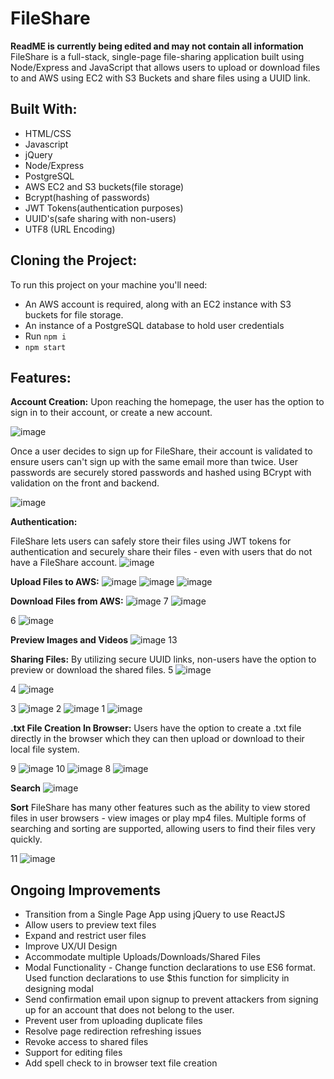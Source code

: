 # FileShare
**ReadME is currently being edited and may not contain all information**
FileShare is a full-stack, single-page file-sharing application built using Node/Express and JavaScript that allows users to upload or download files to and AWS using EC2 with S3 Buckets and share files using a UUID link. 


## Built With: 
* HTML/CSS
* Javascript 
* jQuery
* Node/Express
* PostgreSQL 
* AWS EC2 and S3 buckets(file storage)
* Bcrypt(hashing of passwords)
* JWT Tokens(authentication purposes)
* UUID's(safe sharing with non-users)
* UTF8 (URL Encoding)

## Cloning the Project: 
To run this project on your machine you'll need: 
  * An AWS account is required, along with an EC2 instance with S3 buckets for file storage.
  * An instance of a PostgreSQL database to hold user credentials
  * Run ``npm i``
  * ``npm start``


## Features: 

**Account Creation:** 
Upon reaching the homepage, the user has the option to sign in to their account, or create a new account. 

![image](https://user-images.githubusercontent.com/38674075/48247812-8ed37100-e3a9-11e8-8a04-6832ac2ca394.png)

Once a user decides to sign up for FileShare, their account is validated to ensure users can't sign up with the same email more than twice. User passwords are securely stored passwords and hashed using BCrypt with validation on the front and backend.

![image](https://user-images.githubusercontent.com/38674075/48247807-88dd9000-e3a9-11e8-9f9b-917fad0e17ab.png)

**Authentication:** 

FileShare lets users can safely store their files using JWT tokens for authentication and securely share their files - 
even with users that do not have a FileShare account.
![image](https://user-images.githubusercontent.com/38674075/48247810-8b3fea00-e3a9-11e8-9061-a91d1aeae417.png)

**Upload Files to AWS:**
![image](https://user-images.githubusercontent.com/38674075/48247803-854a0900-e3a9-11e8-984f-4dff4b5ddaea.png)
![image](https://user-images.githubusercontent.com/38674075/48247801-82e7af00-e3a9-11e8-9765-a9de05c8c54e.png)
![image](https://user-images.githubusercontent.com/38674075/48247795-7fecbe80-e3a9-11e8-9d3a-8329463cb0fa.png)



**Download Files from AWS:**
![image](https://user-images.githubusercontent.com/38674075/48247789-7bc0a100-e3a9-11e8-8ab2-e71d083ee8bf.png)
7
![image](https://user-images.githubusercontent.com/38674075/48247762-63508680-e3a9-11e8-9246-4663e84a00aa.png)

6
![image](https://user-images.githubusercontent.com/38674075/48247756-60559600-e3a9-11e8-8d01-ad90dc56a12e.png)

**Preview Images and Videos**
![image](https://user-images.githubusercontent.com/38674075/48247785-76635680-e3a9-11e8-993f-7ef6ecc87fe7.png)
13


**Sharing Files:** By utilizing secure UUID links, non-users have the option to preview or download the shared files.
5
![image](https://user-images.githubusercontent.com/38674075/48247754-5d5aa580-e3a9-11e8-947d-3a939aca4fad.png)

4
![image](https://user-images.githubusercontent.com/38674075/48247751-59c71e80-e3a9-11e8-9a8c-6b0435f83847.png)

3
![image](https://user-images.githubusercontent.com/38674075/48247748-5764c480-e3a9-11e8-88d5-86a25d0cf281.png)
2
![image](https://user-images.githubusercontent.com/38674075/48247727-45832180-e3a9-11e8-87e3-a161251be783.png)
1
![image](https://user-images.githubusercontent.com/38674075/48247719-3bf9b980-e3a9-11e8-9ea8-f4129ba8b67d.png)


**.txt File Creation In Browser:** Users have the option to create a .txt file directly in the browser which they can then upload or download to their local 
file system.

9
![image](https://user-images.githubusercontent.com/38674075/48247774-6d728500-e3a9-11e8-8f98-6b9551426443.png)
10
![image](https://user-images.githubusercontent.com/38674075/48247778-706d7580-e3a9-11e8-9543-bff5a01af8f8.png)
8
![image](https://user-images.githubusercontent.com/38674075/48247770-69defe00-e3a9-11e8-9aac-44269717bb93.png)

**Search**
![image](https://user-images.githubusercontent.com/38674075/48247788-795e4700-e3a9-11e8-9c12-d652c14a14d8.png)

**Sort**
FileShare has many other features such as the ability to view stored files in user browsers - view images or play mp4 files. 
Multiple forms of searching and sorting are supported, allowing users to find their files very quickly.

11
![image](https://user-images.githubusercontent.com/38674075/48247782-73686600-e3a9-11e8-844f-9b23c25ffdad.png)
  

## Ongoing Improvements
- Transition from a Single Page App using jQuery to use ReactJS
- Allow users to preview text files
- Expand and restrict user files
- Improve UX/UI Design
- Accommodate multiple Uploads/Downloads/Shared Files
- Modal Functionality - Change function declarations to use ES6 format. Used function declarations to use $this function for simplicity in designing modal
- Send confirmation email upon signup to prevent attackers from signing up for an account that does not belong to the user.
- Prevent user from uploading duplicate files
- Resolve page redirection refreshing issues
- Revoke access to shared files
- Support for editing files
- Add spell check to in browser text file creation
